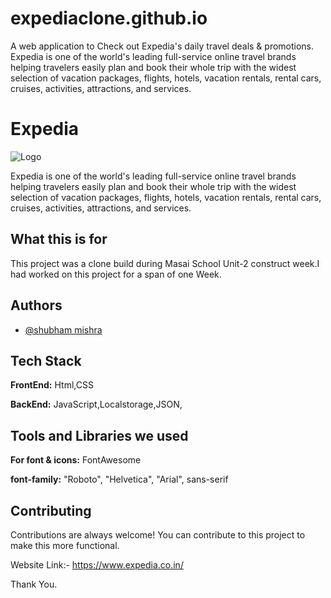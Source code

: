 # expediaclone.github.io
A web application to Check out Expedia's daily travel deals & promotions. Expedia is one of the world's leading full-service online travel brands helping travelers easily plan and book their whole trip with the widest selection of vacation packages, flights, hotels, vacation rentals, rental cars, cruises, activities, attractions, and services.
# Expedia

![Logo](https://logos-world.net/wp-content/uploads/2021/03/Expedia-Logo.png)

Expedia is one of the world's leading full-service online travel brands helping travelers easily plan and book their whole trip with the widest selection of vacation packages, flights, hotels, vacation rentals, rental cars, cruises, activities, attractions, and services.


## What this is for

This project was a clone build during Masai School Unit-2 construct week.I had worked on this project for a span of one Week.


## Authors
- [@shubham mishra](https://github.com/78640sam)


## Tech Stack

**FrontEnd:** Html,CSS

**BackEnd:** JavaScript,Localstorage,JSON,

## Tools and Libraries we used

**For font & icons:** FontAwesome

**font-family:** "Roboto", "Helvetica", "Arial", sans-serif

## Contributing

Contributions are always welcome! You can contribute to this project to make this more functional.

Website Link:- https://www.expedia.co.in/


Thank You.
